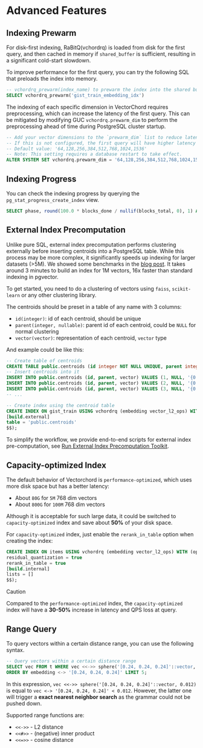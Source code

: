 # Advanced Features

## Indexing Prewarm

For disk-first indexing, RaBitQ(vchordrq) is loaded from disk for the first query, 
and then cached in memory if `shared_buffer` is sufficient, resulting in a significant cold-start slowdown.

To improve performance for the first query, you can try the following SQL that preloads the index into memory.

```SQL
-- vchordrq_prewarm(index_name) to prewarm the index into the shared buffer
SELECT vchordrq_prewarm('gist_train_embedding_idx')
```

The indexing of each specific dimension in VectorChord requires preprocessing, which can increase the latency of the first query. This can be mitigated by modifying GUC `vchordrq.prewarm_dim` to perform the preprocessing ahead of time during PostgreSQL cluster startup.

```SQL
-- Add your vector dimensions to the `prewarm_dim` list to reduce latency.
-- If this is not configured, the first query will have higher latency as the matrix is generated on demand.
-- Default value: '64,128,256,384,512,768,1024,1536'
-- Note: This setting requires a database restart to take effect.
ALTER SYSTEM SET vchordrq.prewarm_dim = '64,128,256,384,512,768,1024,1536';
```

## Indexing Progress

You can check the indexing progress by querying the `pg_stat_progress_create_index` view.

```SQL
SELECT phase, round(100.0 * blocks_done / nullif(blocks_total, 0), 1) AS "%" FROM pg_stat_progress_create_index;
```

## External Index Precomputation

Unlike pure SQL, external index precomputation performs clustering externally before inserting centroids into a PostgreSQL table. While this process may be more complex, it significantly speeds up indexing for larger datasets (>5M). We showed some benchmarks in the [blog post](https://blog.pgvecto.rs/vectorchord-store-400k-vectors-for-1-in-postgresql). It takes around 3 minutes to build an index for 1M vectors, 16x faster than standard indexing in pgvector.

To get started, you need to do a clustering of vectors using `faiss`, `scikit-learn` or any other clustering library.

The centroids should be preset in a table of any name with 3 columns:
- `id(integer)`: id of each centroid, should be unique
- `parent(integer, nullable)`: parent id of each centroid, could be `NULL` for normal clustering
- `vector(vector)`: representation of each centroid, `vector` type

And example could be like this:

```sql
-- Create table of centroids
CREATE TABLE public.centroids (id integer NOT NULL UNIQUE, parent integer, vector vector(768));
-- Insert centroids into it
INSERT INTO public.centroids (id, parent, vector) VALUES (1, NULL, '{0.1, 0.2, 0.3, ..., 0.768}');
INSERT INTO public.centroids (id, parent, vector) VALUES (2, NULL, '{0.4, 0.5, 0.6, ..., 0.768}');
INSERT INTO public.centroids (id, parent, vector) VALUES (3, NULL, '{0.7, 0.8, 0.9, ..., 0.768}');
-- ...

-- Create index using the centroid table
CREATE INDEX ON gist_train USING vchordrq (embedding vector_l2_ops) WITH (options = $$
[build.external]
table = 'public.centroids'
$$);
```

To simplify the workflow, we provide end-to-end scripts for external index pre-computation, see [Run External Index Precomputation Toolkit](https://github.com/tensorchord/VectorChord/tree/main/scripts#run-external-index-precomputation-toolkit).

## Capacity-optimized Index

The default behavior of Vectorchord is `performance-optimized`, 
which uses more disk space but has a better latency:
- About `80G` for `5M` 768 dim vectors
- About `800G` for `100M` 768 dim vectors

Although it is acceptable for such large data, it could be switched to `capacity-optimized` index and save about **50%** of your disk space. 

For `capacity-optimized` index, just enable the `rerank_in_table` option when creating the index:
```sql
CREATE INDEX ON items USING vchordrq (embedding vector_l2_ops) WITH (options = $$
residual_quantization = true
rerank_in_table = true
[build.internal]
lists = []
$$);
```

> [!CAUTION]
> Compared to the `performance-optimized` index, the `capacity-optimized` index will have a **30-50%** increase in latency and QPS loss at query.

## Range Query

To query vectors within a certain distance range, you can use the following syntax.
```SQL
-- Query vectors within a certain distance range
SELECT vec FROM t WHERE vec <<->> sphere('[0.24, 0.24, 0.24]'::vector, 0.012) 
ORDER BY embedding <-> '[0.24, 0.24, 0.24]' LIMIT 5;
```

In this expression, `vec <<->> sphere('[0.24, 0.24, 0.24]'::vector, 0.012)` is equal to `vec <-> '[0.24, 0.24, 0.24]' < 0.012`. However, the latter one will trigger a **exact nearest neighbor search** as the grammar could not be pushed down.

Supported range functions are:
- `<<->>` - L2 distance
- `<<#>>` - (negative) inner product
- `<<=>>` - cosine distance
